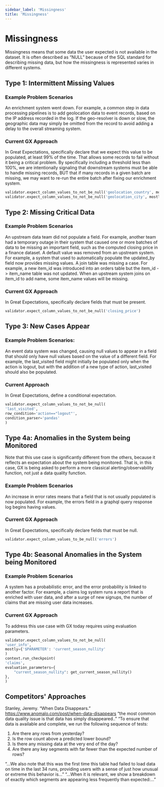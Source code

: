 ```yaml
---
sidebar_label: 'Missingness'
title: 'Missingness'
---
```


# Missingness

Missingness means that some data the user expected is not available in the dataset. It is often described as “NULL” because of the SQL standard for describing missing data, but how the missingness is represented varies in different systems.

## Type 1: Intermittent Missing Values
### Example Problem Scenarios
An enrichment system went down. For example, a common step in data processing pipelines is to add geolocation data to event records, based on the IP address recorded in the log. If the geo-resolver is down or slow, the geographic data may simply be omitted from the record to avoid adding a delay to the overall streaming system.

### Current GX Approach
In Great Expectations, specifically declare that we expect this value to be populated, at least 99% of the time. That allows some records to fail without it being a critical problem. By specifically including a threshold less than 100%, we are intentionally signaling that downstream systems must be able to handle missing records, BUT that if many records in a given batch are missing, we may want to re-run the entire batch after fixing our enrichment system.

```py
validator.expect_column_values_to_not_be_null('geolocation_country', mostly=0.99)
validator.expect_column_values_to_not_be_null('geolocation_city', mostly=0.99)
```

## Type 2: Missing Critical Data
### Example Problem Scenarios
An upstream data team did not populate a field. For example, another team had a temporary outage in their system that caused one or more batches of data to be missing an important field, such as the computed closing price in a finance dataset.
A default value was removed from an upstream system. For example, a system that used to automatically populate the updated_by field now provides missing values.
A join table was missing a case. For example, a new item_id was introduced into an orders table but the item_id -> item_name table was not updated. When an upstream system joins on item_id to add name, some item_name values will be missing.
### Current GX Approach
In Great Expectations, specifically declare fields that must be present.

```py
validator.expect_column_values_to_not_be_null('closing_price')
```

## Type 3: New Cases Appear
### Example Problem Scenarios:
An event data system was changed, causing null values to appear in a field that should only have null values based on the value of a different field. For example, the last_visited field might initially be populated only when the action is logout, but with the addition of a new type of action, last_visited should also be populated.
### Current Approach
In Great Expectations, define a conditional expectation.

```py
validator.expect_column_values_to_not_be_null(
'last_visited',
row_condition='action=="logout"',
condition_parser='pandas'
)
```


## Type 4a: Anomalies in the System being Monitored
Note that this use case is significantly different from the others, because it reflects an expectation about the system being monitored. That is, in this case, GX is being asked to perform a more classical alerting/observability function, not just a data quality function.
### Example Problem Scenarios
An increase in error rates means that a field that is not usually populated is now populated. For example, the errors field in a graphql query response log begins having values.
### Current GX Approach
In Great Expectations, specifically declare fields that must be null.

```py
validator.expect_column_values_to_be_null('errors')
```

## Type 4b: Seasonal Anomalies in the System being Monitored
### Example Problem Scenarios
A system has a probabilistic error, and the error probability is linked to another factor. For example, a claims log system runs a report that is enriched with user data, and after a surge of new signups, the number of claims that are missing user data increases.

### Current GX Approach
To address this use case with GX today requires using evaluation parameters.

```py
validator.expect_column_values_to_not_be_null(
'user_info',
mostly={'$PARAMETER': 'current_season_nullity'
)
context.run_checkpoint(
'claims',
evaluation_parameters={
	"current_season_nullity": get_current_season_nullity()
},
)
```

## Competitors' Approaches
Stanley, Jeremy. “When Data Disappears.” https://www.anomalo.com/post/when-data-disappears
“the most common data quality issue is that data has simply disappeared..”
“To ensure that data is available and complete, we run the following sequence of tests:

1. Are there any rows from yesterday?
2. Is the row count above a predicted lower bound?
3. Is there any missing data at the very end of the day?
4. Are there any key segments with far fewer than the expected number of rows?

“...We also note that this was the first time this table had failed to load data on time in the last 34 runs, providing users with a sense of just how unusual or extreme this behavior is…”
“...When it is relevant, we show a breakdown of exactly which segments are appearing less frequently than expected:...”

